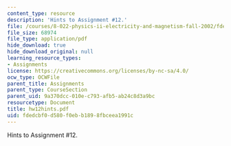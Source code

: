 ```yaml
---
content_type: resource
description: 'Hints to Assignment #12.'
file: /courses/8-022-physics-ii-electricity-and-magnetism-fall-2002/fdedcbf0d580f0ebb1898fbceea1991c_hw12hints.pdf
file_size: 68974
file_type: application/pdf
hide_download: true
hide_download_original: null
learning_resource_types:
- Assignments
license: https://creativecommons.org/licenses/by-nc-sa/4.0/
ocw_type: OCWFile
parent_title: Assignments
parent_type: CourseSection
parent_uid: 9a370dcc-010e-c793-afb5-ab24c8d3a9bc
resourcetype: Document
title: hw12hints.pdf
uid: fdedcbf0-d580-f0eb-b189-8fbceea1991c
---
```

Hints to Assignment #12.